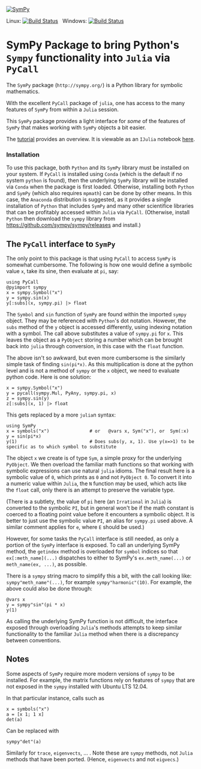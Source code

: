 [![SymPy](http://pkg.julialang.org/badges/SymPy_0.6.svg)](http://pkg.julialang.org/?pkg=SymPy&ver=0.6) 

Linux: [![Build Status](https://travis-ci.org/JuliaPy/SymPy.jl.svg?branch=master)](https://travis-ci.org/JuliaPy/SymPy.jl)
&nbsp;
Windows: [![Build Status](https://ci.appveyor.com/api/projects/status/github/JuliaPy/SymPy.jl?branch=master&svg=true)](https://ci.appveyor.com/project/jverzani/sympy-jl)



# SymPy Package to bring Python's `Sympy` functionality into `Julia` via `PyCall`



The `SymPy` package  (`http://sympy.org/`)  is a Python library for symbolic mathematics. 

With the excellent `PyCall` package of `julia`, one has access to the
many features of `SymPy` from within a `Julia` session.

This `SymPy` package provides a light interface for _some_ of the
features of `SymPy` that makes working with `SymPy` objects a bit
easier.

The [tutorial](examples/tutorial.md) provides an overview. It is
viewable as an `IJulia` notebook
[here](http://nbviewer.ipython.org/github/jverzani/SymPy.jl/blob/master/examples/tutorial.ipynb).

### Installation

To use this package, both `Python` and its `SymPy` library must be
installed on your system. If `PyCall` is installed using `Conda`
(which is the default if no system `python` is found), then the
underlying `SymPy` library will be installed via `Conda` when the
package is first loaded. Otherwise, installing both `Python` and
`SymPy` (which also requires `mpmath`) can be done by other means.
In this case, the `Anaconda` distribution is suggested, as it provides a single
installation of `Python` that includes `SymPy` and many other
scientifice libraries that can be profitably accessed within `Julia`
via `PyCall`. (Otherwise, install `Python` then download the `sympy`
library from https://github.com/sympy/sympy/releases and install.)

## The `PyCall` interface to `SymPy`

The only point to this package is that using `PyCall` to access
`SymPy` is somewhat cumbersome. The following is how one would define
a symbolic value `x`, take its sine, then evaluate at `pi`, say:

```
using PyCall			
@pyimport sympy
x = sympy.Symbol("x")
y = sympy.sin(x)
y[:subs](x, sympy.pi) |> float
```

The `Symbol` and `sin` function of `SymPy` are found within the
imported `sympy` object. They may be referenced with `Python`'s dot
notation. However, the `subs` method of the `y` object is accessed
differently, using indexing notation with a symbol. The call above
substitutes a value of `sympy.pi` for `x`. This leaves the object as a
`PyObject` storing a number which can be brought back into `julia`
through conversion, in this case with the `float` function.

The above isn't so awkward, but even more cumbersome is the similarly
simple task of finding `sin(pi*x)`.  As this multiplication is done at
the python level and is not a method of `sympy` or the `x` object, we
need to evaluate python code. Here is one solution:

```
x = sympy.Symbol("x")
y = pycall(sympy.Mul, PyAny, sympy.pi, x)
z = sympy.sin(y)		
z[:subs](x, 1) |> float
```

This gets replaced by a more `julia`n syntax:

```
using SymPy                    
x = symbols("x")		       # or   @vars x, Sym("x"), or  Sym(:x)
y = sin(pi*x)
y(1)                           # Does subs(y, x, 1). Use y(x=>1) to be specific as to which symbol to substitute
```

The object `x` we create is of type `Sym`, a simple proxy for the
underlying `PyObject`. We then overload the familiar math functions so
that working with symbolic expressions can use natural `julia`
idioms. The final result  here is a symbolic value of `0`, which
prints as `0` and not `PyObject 0`. To convert it into a numeric value
within `Julia`, the `N` function may be used, which acts like the
`float` call, only there is an attempt to preserve the variable type.

(There is a subtlety, the value of `pi` here (an `Irrational` in `Julia`) is converted to the
symbolic `PI`, but in general won't be if the math constant is coerced
to a floating point value before it encounters a symbolic object. It
is better to just use the symbolic value `PI`, an alias for `sympy.pi`
used above. A similar comment applies for `e`, where `E` should be
used.)

However, for some tasks the `PyCall` interface is still needed, as
only a portion of the `SymPy` interface is exposed. To call an
underlying SymPy method, the `getindex` method is overloaded for
`symbol` indices so that `ex[:meth_name](...)` dispatches to either to
SymPy's `ex.meth_name(...)` or `meth_name(ex, ...)`, as possible.


There is a `sympy` string macro to simplify this a bit, with the call
looking like: `sympy"meth_name"(...)`, for example
`sympy"harmonic"(10)`. For example, the above could also be done
through:

```
@vars x
y = sympy"sin"(pi * x)
y(1)
```

As calling the underlying SymPy function is not difficult, the
interface exposed through overloading `Julia`'s methods attempts to
keep similar functionality to the familiar `Julia` method when there is
a discrepancy between conventions.

## Notes

Some aspects of `SymPy` require more modern versions of `sympy` to be
installed. For example, the matrix functions rely on features of
`sympy` that are not exposed in the `sympy` installed with Ubuntu LTS
12.04.

In that particular instance, calls such as

```
x = symbols("x")
a = [x 1; 1 x]
det(a)
```

Can be replaced with

```
sympy"det"(a)
```

Similarly for `trace`, `eigenvects`, ... . Note these are `sympy`
methods, not `Julia` methods that have been ported. (Hence,
`eigenvects` and not `eigvecs`.)





